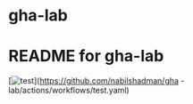 # gha-lab  

# README for gha-lab
[![test](https://github.com/nabilshadman/gha-lab/actions/workflows/test.yaml/badge.svg)](https://github.com/nabilshadman/gha
-lab/actions/workflows/test.yaml)  
